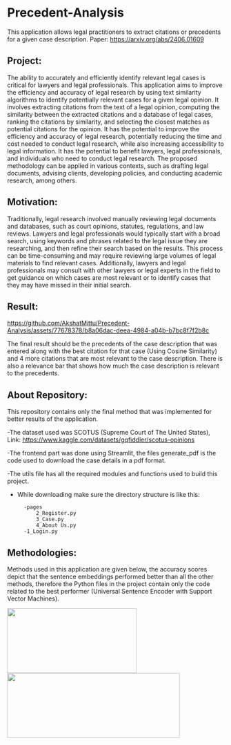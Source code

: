 # Precedent-Analysis
This application allows legal practitioners to extract citations or precedents for a given case description.
Paper: https://arxiv.org/abs/2406.01609

## Project:
The ability to accurately and efficiently identify relevant legal cases is critical for lawyers and legal professionals. This application aims to improve the efficiency and accuracy of legal research by using text similarity algorithms to identify potentially relevant cases for a given legal opinion. It involves extracting citations from the text of a legal opinion, computing the similarity between the extracted citations and a database of legal cases, ranking the citations by similarity, and selecting the closest matches as potential citations for the opinion. It has the potential to improve the efficiency and accuracy of legal research, potentially reducing the time and cost needed to conduct legal research, while also increasing accessibility to legal information. It has the potential to benefit lawyers, legal professionals, and individuals who need to conduct legal research. The proposed methodology can be applied in various contexts, such as drafting legal documents, advising clients, developing policies, and conducting academic research, among others.

## Motivation:
Traditionally, legal research involved manually reviewing legal documents and databases, such as court opinions, statutes, regulations, and law reviews. Lawyers and legal professionals would typically start with a broad search, using keywords and phrases related to the legal issue they are researching, and then refine their search based on the results. This process can be time-consuming and may require reviewing large volumes of legal materials to find relevant cases. Additionally, lawyers and legal professionals may consult with other lawyers or legal experts in the field to get guidance on which cases are most relevant or to identify cases that they may have missed in their initial search.

## Result:

https://github.com/AkshatMittu/Precedent-Analysis/assets/77678378/b8a06dac-deea-4984-a04b-b7bc8f7f2b8c

The final result should be the precedents of the case description that was entered along with the best citation for that case (Using Cosine Similarity) and 4 more citations that are most relevant to the case description. There is also a relevance bar that shows how much the case description is relevant to the precedents.



## About Repository:
This repository contains only the final method that was implemented for better results of the application.

-The dataset used was SCOTUS (Supreme Court of The United States), 
  Link: https://www.kaggle.com/datasets/gqfiddler/scotus-opinions
  
-The frontend part was done using Streamlit, the files generate_pdf is the code used to download the case details in a pdf format.

-The utils file has all the required modules and functions used to build this project.

- While downloading make sure the directory structure is like this:
  
        -pages
            2_Register.py
            3_Case.py
            4_About Us.py
        -1_Login.py

## Methodologies:
Methods used in this application are given below, the accuracy scores depict that the sentence embeddings performed better than all the other methods, therefore the Python files in the project contain only the code related to the best performer (Universal Sentence Encoder with Support Vector Machines).

<img src="https://github.com/AkshatMittu/Precedent-Analysis/assets/77678378/027d87cc-1c74-425f-bd56-ac763dd49da6" width="300" height="150" />
<img src="https://github.com/AkshatMittu/Precedent-Analysis/assets/77678378/67bc3709-b463-4776-8e96-32172170750b" width="400" height="150" />



